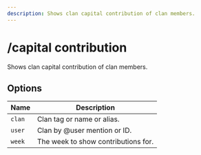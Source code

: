 ```yaml
---
description: Shows clan capital contribution of clan members.
---
```


# /capital contribution

Shows clan capital contribution of clan members.

## Options

| Name | Description |
|------|-------------|
| `clan` | Clan tag or name or alias. |
| `user` | Clan by @user mention or ID. |
| `week` | The week to show contributions for. |

